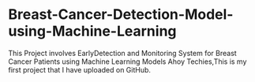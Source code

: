 # Breast-Cancer-Detection-Model-using-Machine-Learning
This Project involves EarlyDetection and Monitoring System for Breast Cancer Patients using Machine Learning Models
Ahoy Techies,This is my first project that I have uploaded on GitHub.

